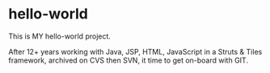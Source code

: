 # hello-world
This is MY hello-world project.

After 12+ years working with Java, JSP, HTML, JavaScript in a Struts & Tiles framework, archived on CVS then SVN,
it time to get on-board with GIT.
